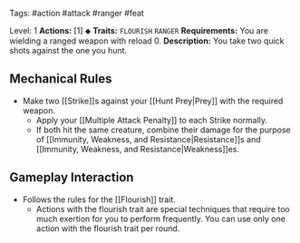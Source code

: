 Tags: #action #attack #ranger #feat

Level: 1
**Actions:** [1] ⬥
**Traits:** `FLOURISH` `RANGER`
**Requirements:** You are wielding a ranged weapon with reload 0.
**Description:** You take two quick shots against the one you hunt. 

## Mechanical Rules

- Make two [[Strike]]s against your [[Hunt Prey|Prey]] with the required weapon.
	- Apply your [[Multiple Attack Penalty]] to each Strike normally.
	- If both hit the same creature, combine their damage for the purpose of [[Immunity, Weakness, and Resistance|Resistance]]s and [[Immunity, Weakness, and Resistance|Weakness]]es. 

## Gameplay Interaction

- Follows the rules for the [[Flourish]] trait.
	- Actions with the flourish trait are special techniques that require too much exertion for you to perform frequently. You can use only one action with the flourish trait per round.